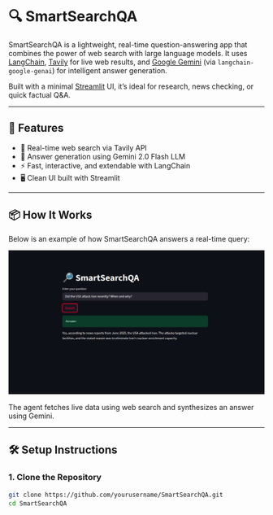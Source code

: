 # 🔍 SmartSearchQA

SmartSearchQA is a lightweight, real-time question-answering app that combines the power of web search with large language models. It uses [LangChain](https://www.langchain.com/), [Tavily](https://www.tavily.com/) for live web results, and [Google Gemini](https://ai.google.dev/) (via `langchain-google-genai`) for intelligent answer generation.

Built with a minimal [Streamlit](https://streamlit.io/) UI, it’s ideal for research, news checking, or quick factual Q&A.

---

## 🚀 Features

- 🔎 Real-time web search via Tavily API
- 🧠 Answer generation using Gemini 2.0 Flash LLM
- ⚡ Fast, interactive, and extendable with LangChain
- 🖥️ Clean UI built with Streamlit

---

## 📦 How It Works

Below is an example of how SmartSearchQA answers a real-time query:

![alt text](image.png)

The agent fetches live data using web search and synthesizes an answer using Gemini.

---

## 🛠️ Setup Instructions

### 1. Clone the Repository
```bash
git clone https://github.com/yourusername/SmartSearchQA.git
cd SmartSearchQA
